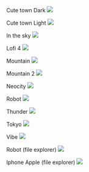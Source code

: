 Cute town Dark
<img src="https://github.com/faroukx/aesthetic-wallpapers/blob/main/shibainu/cute-town-dark%20(2).png?raw=true">

Cute town Light
<img src="https://github.com/faroukx/aesthetic-wallpapers/blob/main/shibainu/cute-town.png?raw=true">

In the sky
<img src="https://github.com/faroukx/aesthetic-wallpapers/blob/main/shibainu/in-the-sky.jpg?raw=true">

Lofi 4
<img src="https://github.com/faroukx/aesthetic-wallpapers/blob/main/shibainu/lofi4.jpg?raw=true">

Mountain
<img src="https://github.com/faroukx/aesthetic-wallpapers/blob/main/shibainu/mountain.jpg?raw=true">

Mountain 2
<img src="https://github.com/faroukx/aesthetic-wallpapers/blob/main/shibainu/mountain2.jpeg?raw=true">


Neocity
<img src="https://github.com/faroukx/aesthetic-wallpapers/blob/main/shibainu/neocity.png?raw=true">


Robot
<img src="https://github.com/faroukx/aesthetic-wallpapers/blob/main/shibainu/robot.jpg?raw=true">


Thunder
<img src="https://github.com/faroukx/aesthetic-wallpapers/blob/main/shibainu/thunder.jpg?raw=true">


Tokyo
<img src="https://github.com/faroukx/aesthetic-wallpapers/blob/main/shibainu/tokyo.jpeg?raw=true">


Vibe
<img src="https://github.com/faroukx/aesthetic-wallpapers/blob/main/shibainu/vibe.jpeg?raw=true">

Robot (file explorer)
<img src="https://github.com/faroukx/aesthetic-wallpapers/blob/main/shibainu/robot.jpeg?raw=true">

Iphone Apple (file explorer) 
<img src="https://github.com/faroukx/aesthetic-wallpapers/blob/main/shibainu/iphone.jpeg?raw=true">




